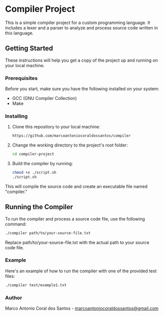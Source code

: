 # Compiler Project

This is a simple compiler project for a custom programming language. It includes a lexer and a parser to analyze and process source code written in this language.

## Getting Started

These instructions will help you get a copy of the project up and running on your local machine.

### Prerequisites

Before you start, make sure you have the following installed on your system:

- GCC (GNU Compiler Collection)
- Make

### Installing

1. Clone this repository to your local machine:

   ```bash
   https://github.com/marcoantoniocoraldossantos/compiler

2. Change the working directory to the project's root folder:

   ```bash
   cd compiler-project

3. Build the compiler by running:
   
   ```bash
   chmod +x ./script.sh
   ./script.sh

This will compile the source code and create an executable file named "compiler."

## Running the Compiler

To run the compiler and process a source code file, use the following command:

```bash
./compiler path/to/your-source-file.txt
```

Replace path/to/your-source-file.txt with the actual path to your source code file.

### Example

Here's an example of how to run the compiler with one of the provided test files:

```bash
./compiler test/example1.txt
```

### Author
Marco Antonio Coral dos Santos - marcoantoniocoraldossantos@gmail.com

